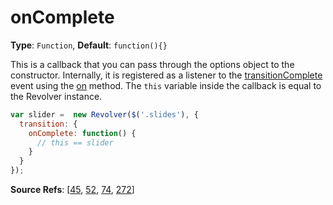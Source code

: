 # onComplete

**Type**: `Function`, **Default**: `function(){}`

This is a callback that you can pass through the options object to the constructor. Internally, it is registered as a listener to the [transitionComplete](docs/revolver.events.transitioncomplete.md) event using the [on](docs/revolver.methods.on.md) method. The `this` variable inside the callback is equal to the Revolver instance.

```javascript
var slider =  new Revolver($('.slides'), {
  transition: {
    onComplete: function() {
      // this == slider
    }
  }
});
```

**Source Refs**: [[45](coffee/revolver.coffee#L45), [52](coffee/revolver.coffee#L52), [74](coffee/revolver.coffee#L74), [272](coffee/revolver.coffee#L272)]
